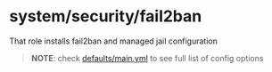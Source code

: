 # system/security/fail2ban

That role installs fail2ban and managed jail configuration 

> **NOTE**: check [defaults/main.yml](./defaults/main.yml) to see full list of config options
